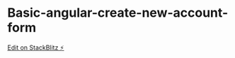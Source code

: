 # Basic-angular-create-new-account-form

[Edit on StackBlitz ⚡️](https://stackblitz.com/edit/angular-6mxzyn)